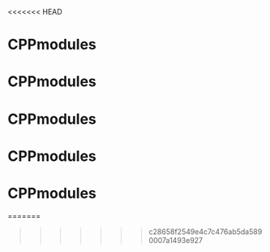 <<<<<<< HEAD
# CPPmodules
# CPPmodules
# CPPmodules
# CPPmodules
# CPPmodules
=======

>>>>>>> c28658f2549e4c7c476ab5da5890007a1493e927
